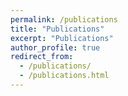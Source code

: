 ```yaml
---
permalink: /publications
title: "Publications"
excerpt: "Publications"
author_profile: true
redirect_from: 
  - /publications/
  - /publications.html
---
```


